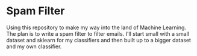 # Spam Filter

Using this repository to make my way into the land of Machine Learning. The plan is to write a spam filter to filter emails. I'll start small with a small dataset and sklearn for my classifiers and then built up to a bigger dataset and my own classifier.
